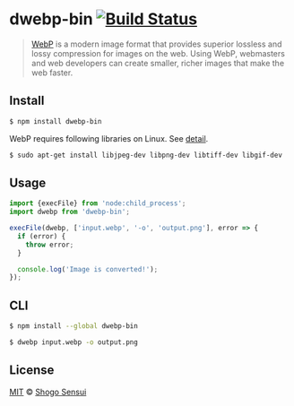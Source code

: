 # dwebp-bin [![Build Status](https://travis-ci.org/1000ch/dwebp-bin.svg?branch=master)](https://travis-ci.org/1000ch/dwebp-bin)

> [WebP](https://developers.google.com/speed/webp/) is a modern image format that provides superior lossless and lossy compression for images on the web. Using WebP, webmasters and web developers can create smaller, richer images that make the web faster.

## Install

```sh
$ npm install dwebp-bin
```

WebP requires following libraries on Linux. See [detail](https://developers.google.com/speed/webp/docs/compiling#compiling_on_unix-like_platforms).

```sh
$ sudo apt-get install libjpeg-dev libpng-dev libtiff-dev libgif-dev
```

## Usage

```js
import {execFile} from 'node:child_process';
import dwebp from 'dwebp-bin';

execFile(dwebp, ['input.webp', '-o', 'output.png'], error => {
  if (error) {
    throw error;
  }

  console.log('Image is converted!');
});
```

## CLI

```sh
$ npm install --global dwebp-bin
```

```sh
$ dwebp input.webp -o output.png
```

## License

[MIT](https://1000ch.mit-license.org) © [Shogo Sensui](https://github.com/1000ch)
